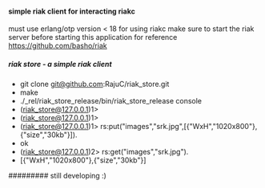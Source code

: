 #### simple riak client for interacting riakc

must use erlang/otp version < 18 for using riakc
make sure to start the riak server before starting this application 
for reference https://github.com/basho/riak 


##### riak store - a simple riak client

- git clone git@github.com:RajuC/riak_store.git
- make
- ./_rel/riak_store_release/bin/riak_store_release console
- (riak_store@127.0.0.1)1> 
- (riak_store@127.0.0.1)1>
- (riak_store@127.0.0.1)1> rs:put("images","srk.jpg",[{"WxH","1020x800"},{"size","30kb"}]).
- ok
- (riak_store@127.0.0.1)2> rs:get("images","srk.jpg").
- [{"WxH","1020x800"},{"size","30kb"}]





######### still developing :)



